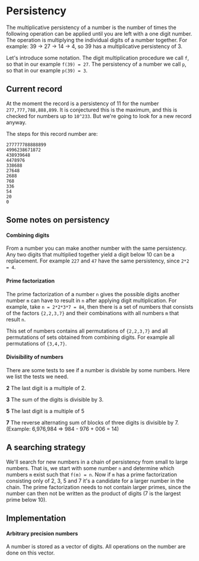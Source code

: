 # Persistency
The multiplicative persistency of a number is the number of times the following operation can be applied until you are left with a one digit number. The operation is multiplying the individual digits of a number together. For example: 39 -> 27 -> 14 -> 4, so 39 has a multiplicative persistency of 3.

Let's introduce some notation. The digit multiplication procedure we call `f`, so that in our example `f(39) = 27`. The persistency of a number we call `p`, so that in our example `p(39) = 3`. 

## Current record
At the moment the record is a persistency of 11 for the number `277,777,788,888,899`. It is conjectured this is the maximum, and this is checked for numbers up to `10^233`. But we're going to look for a new record anyway. 

The steps for this record number are:
```
277777788888899
4996238671872
438939648
4478976
338688
27648
2688
768
336
54
20
0
```

## Some notes on persistency

#### Combining digits
From a number you can make another number with the same persistency. Any two digits that multiplied together yield a digit below 10 can be a replacement. For example `227` and `47` have the same persistency, since `2*2 = 4`.

#### Prime factorization
The prime factorization of a number `n` gives the possible digits another number `m` can have to result in `n` after applying digit multiplication. For example, take `n = 2*2*3*7 = 84`, then there is a set of numbers that consists of the factors `{2,2,3,7}` and their combinations with all numbers `m` that result `n`.

This set of numbers contains all permutations of `{2,2,3,7}` and all permutations of sets obtained from combining digits. For example all permutations of `{3,4,7}`.

#### Divisibility of numbers
There are some tests to see if a number is divisble by some numbers. Here we list the tests we need.

**2** The last digit is a multiple of 2.

**3** The sum of the digits is divisible by 3.

**5** The last digit is a multiple of 5

**7** The reverse alternating sum of blocks of three digits is divisible by 7. (Example: 6,976,984 => 984 - 976 + 006 = 14)

## A searching strategy
We'll search for new numbers in a chain of persistency from small to large numbers. That is, we start with some number `n` and determine which numbers `m` exist such that `f(m) = n`. Now if `m` has a prime factorization consisting only of 2, 3, 5 and 7 it's a candidate for a larger number in the chain. The prime factorization needs to not contain larger primes, since the number can then not be written as the product of digits (7 is the largest prime below 10).


## Implementation

#### Arbitrary precision numbers
A number is stored as a vector of digits. All operations on the number are done on this vector. 